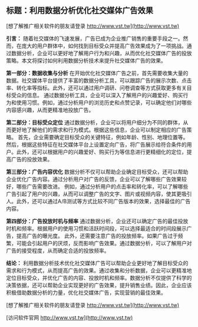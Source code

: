 ## **标题：利用数据分析优化社交媒体广告效果**

[想了解推广相关软件的朋友请登录 http://www.vst.tw](http://www.vst.tw)

**引言：**
随着社交媒体的飞速发展，广告已成为企业推广销售的重要手段之一。然而，在庞大的用户群体中，如何找到目标受众并提高广告效果成为了一项挑战。通过数据分析，企业可以更好地了解用户行为和兴趣，从而优化社交媒体广告的投放策略。本文将探讨如何利用数据分析技术来提升社交媒体广告的效果。

**第一部分：数据收集与分析**
在开始优化社交媒体广告之前，首先需要收集大量的数据。社交媒体平台提供了丰富的数据分析工具，可以跟踪广告的展示次数、点击率、转化率等指标。此外，还可以通过用户调研、问卷调查等方式获取更多有关目标受众的信息。
通过数据分析工具，企业可以深入了解用户的兴趣爱好、购买行为和使用习惯。例如，通过分析用户的浏览历史和点赞记录，可以确定他们对哪些内容感兴趣，从而更精准地投放广告。

**第二部分：目标受众定位**
通过数据分析，企业可以将用户细分为不同的群体，从而更好地了解他们的需求和行为模式。根据这些信息，企业可以制定相应的广告策略。
首先，企业需要确定目标受众的关键特征，例如年龄、性别、地理位置等。然后，根据这些特征在社交媒体平台上设置定向广告，将广告展示给符合条件的用户。此外，还可以根据用户的兴趣爱好、购买行为等信息进行更精细化的定位，提高广告的投放效果。

**第三部分：广告内容优化**
数据分析不仅可以帮助企业确定目标受众，还可以帮助企业优化广告内容。通过分析用户对广告的反馈，企业可以了解哪些广告效果较好，哪些广告需要改进。
例如，通过分析用户的点击率和转化率，可以了解哪些广告引起了用户的兴趣，从而可以调整广告的文字、图片或视频内容，使其更吸引人。此外，还可以通过A/B测试等方式比较不同广告版本的效果，选择最佳的广告内容。

**第四部分：广告投放时机与频率**
通过数据分析，企业还可以确定广告的最佳投放时机和频率。根据用户的使用习惯和活跃时间段，可以选择最适合的时间段展示广告，提高广告的曝光度。
此外，还需要注意广告的投放频率。如果广告过于频繁，可能会引起用户的厌烦，反而影响广告效果。通过数据分析，可以了解用户对广告的接受程度，从而确定合适的投放频率。

**结论：**
利用数据分析技术优化社交媒体广告可以帮助企业更好地了解目标受众的需求和行为模式，从而提高广告的效果。通过收集和分析数据，企业可以更精准地定位目标受众，并优化广告的内容、投放时机和频率。数据分析不仅提供了科学的决策依据，还可以帮助企业实现更好的广告效果，提升销售业绩。因此，企业应该积极借助数据分析的力量，优化社交媒体广告，实现营销的最佳效果。

[想了解推广相关软件的朋友请登录 http://www.vst.tw](http://www.vst.tw)


[访问软件官网 http://www.vst.tw](http://www.vst.tw)

